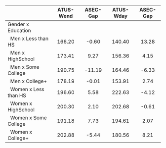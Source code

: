 
|                      |    ATUS-Wend |     ASEC-Gap |    ATUS-Wday |     ASEC-Gap |
| -------------------- | :----------: | :----------: | :----------: | :----------: |
| Gender x Education   |              |              |              |              |
| &nbsp;&nbsp;Men x Less than HS |       166.20 |        -0.60 |       140.40 |        13.28 |
| &nbsp;&nbsp;Men x HighSchool |       173.41 |         9.27 |       156.36 |         4.15 |
| &nbsp;&nbsp;Men x Some College |       190.75 |       -11.19 |       164.46 |        -6.33 |
| &nbsp;&nbsp;Men x College+ |       178.19 |        -0.01 |       153.91 |         2.74 |
| &nbsp;&nbsp;Women x Less than HS |       196.60 |         5.58 |       222.63 |        -4.12 |
| &nbsp;&nbsp;Women x HighSchool |       200.30 |         2.10 |       202.68 |        -0.61 |
| &nbsp;&nbsp;Women x Some College |       191.18 |         7.73 |       194.61 |         2.07 |
| &nbsp;&nbsp;Women x College+ |       202.88 |        -5.44 |       180.56 |         8.21 |

